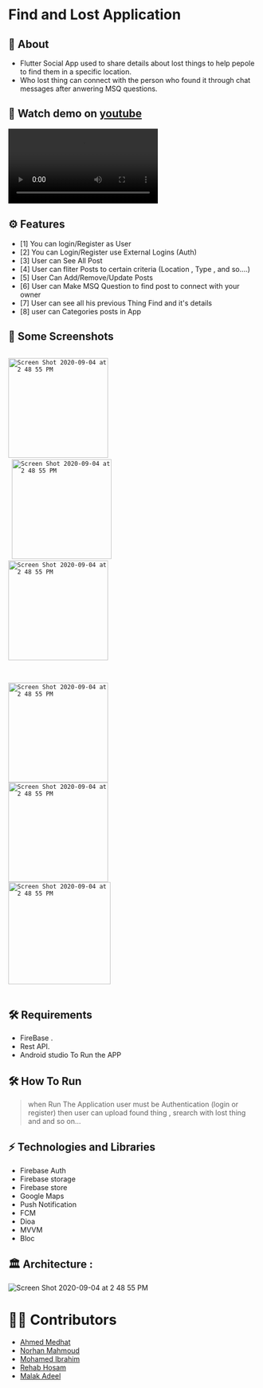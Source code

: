 # Find and Lost Application

## 🧐 About
* Flutter Social App used to share details about lost things to help pepole to find them in 
a specific location.
* Who lost thing can connect with the person who found it through chat messages 
 after anwering MSQ questions. 
## 🎥 Watch demo on [youtube](https://firebasestorage.googleapis.com/v0/b/newsapp-2c3ef.appspot.com/o/Nour%2FFind%26Lost%2Fdemo.mp4?alt=media&token=5afc8e18-0b75-446b-99bb-007464097e36)

<video src="https://firebasestorage.googleapis.com/v0/b/newsapp-2c3ef.appspot.com/o/Nour%2FFind%26Lost%2Fdemo.mp4?alt=media&token=5afc8e18-0b75-446b-99bb-007464097e36" controls="controls" style="max-width: 730px;">
</video>


## ⚙ Features

- [1] You can login/Register as User 
- [2] You can Login/Register use External Logins (Auth)
- [3] User can See All Post 
- [4] User can fliter Posts to certain criteria (Location , Type , and so....)
- [5] User Can Add/Remove/Update Posts 
- [6] User can Make MSQ Question to find post to connect with your owner
- [7] User can see all his previous Thing Find and it's details 
- [8] user can Categories posts in App


## 📱 Some Screenshots 
 <code>
<img width="200" alt="Screen Shot 2020-09-04 at 2 48 55 PM" src="https://firebasestorage.googleapis.com/v0/b/newsapp-2c3ef.appspot.com/o/Nour%2FFind%26Lost%2FPosts.jpeg?alt=media&token=71d44157-84cc-4908-a6ff-0fbfd7bdc585"> 
 <img width="200" alt="Screen Shot 2020-09-04 at 2 48 55 PM" src="https://firebasestorage.googleapis.com/v0/b/newsapp-2c3ef.appspot.com/o/Nour%2FFind%26Lost%2FallChats.jpeg?alt=media&token=f23d8f06-db1d-4a9a-b03e-5aa548d6a173">
<img width="200" alt="Screen Shot 2020-09-04 at 2 48 55 PM" src="https://firebasestorage.googleapis.com/v0/b/newsapp-2c3ef.appspot.com/o/Nour%2FFind%26Lost%2Fprofile.jpeg?alt=media&token=bf1dafe5-6b21-4bce-8476-20ac8daaf30a">
 </code>
 <br /> <br />
 <code> 
<img width="200" alt="Screen Shot 2020-09-04 at 2 48 55 PM" src="https://firebasestorage.googleapis.com/v0/b/newsapp-2c3ef.appspot.com/o/Nour%2FFind%26Lost%2FEditProfile.jpeg?alt=media&token=94372eed-6036-40bc-b348-98c371eb3346">
<img width="200" alt="Screen Shot 2020-09-04 at 2 48 55 PM" src="https://firebasestorage.googleapis.com/v0/b/newsapp-2c3ef.appspot.com/o/Nour%2FFind%26Lost%2FchatScreen.jpeg?alt=media&token=03d3b59b-dfd1-46eb-9970-54fad077544d">
<img width="205" alt="Screen Shot 2020-09-04 at 2 48 55 PM" src="https://firebasestorage.googleapis.com/v0/b/newsapp-2c3ef.appspot.com/o/Nour%2FFind%26Lost%2FFind%20Post.jpeg?alt=media&token=02d86d7c-db68-4ec2-a742-e7ec8d4b3684">
</code>
<br />

## 🛠 Requirements
 * FireBase .
 * Rest API.
 * Android studio To Run the APP
## 🛠 How To Run 

 >when  Run The Application
  > user must be Authentication (login or register)
  > then user can upload found thing , srearch with lost thing and and so on...

## ⚡ Technologies and Libraries 
* Firebase Auth 
* Firebase storage 
* Firebase store
* Google Maps
* Push Notification
* FCM
* Dioa
* MVVM
* Bloc



## 🏛 Architecture : 
<img alt="Screen Shot 2020-09-04 at 2 48 55 PM" src="https://miro.medium.com/max/800/0*AgJd3Fzwh00M6J9f.png">

<!-- ## 🏛 DataBase Diagram :
<img alt="Screen Shot 2020-09-04 at 2 48 55 PM" src="/img/Db.PNG">
 -->

# 👷🏽 Contributors
* [Ahmed Medhat](https://github.com/Medhat74)
* [Norhan Mahmoud](https://github.com/Nourhan2492018)
* [Mohamed Ibrahim](https://github.com/Mohamed-Ibrahim-Z)
* [Rehab Hosam](https://github.com/Rehab112)
* [Malak Adeel](https://github.com/malaakadeel)
